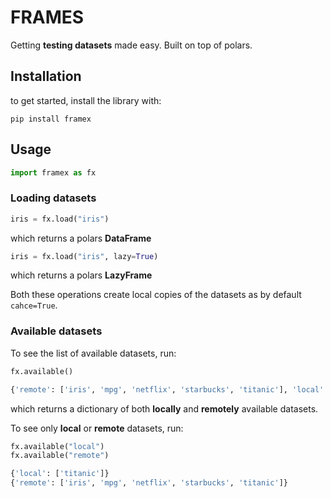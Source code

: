 # FRAMES

Getting __testing datasets__ made easy.
Built on top of polars.

## Installation

to get started, install the library with:

```shell
pip install framex
```

## Usage

```python
import framex as fx
```

### Loading datasets

```python
iris = fx.load("iris")
```

which returns a polars __DataFrame__

```python
iris = fx.load("iris", lazy=True)
```

which returns a polars __LazyFrame__

Both these operations create local copies of the datasets
as by default ```cahce=True```.

### Available datasets

To see the list of available datasets, run:

```python
fx.available()
```

```python
{'remote': ['iris', 'mpg', 'netflix', 'starbucks', 'titanic'], 'local': ['titanic']}
```

which returns a dictionary of both __locally__ and __remotely__ available datasets.

To see only __local__ or __remote__ datasets, run:

```python
fx.available("local")
fx.available("remote")
```

```python
{'local': ['titanic']}
{'remote': ['iris', 'mpg', 'netflix', 'starbucks', 'titanic']}
```
